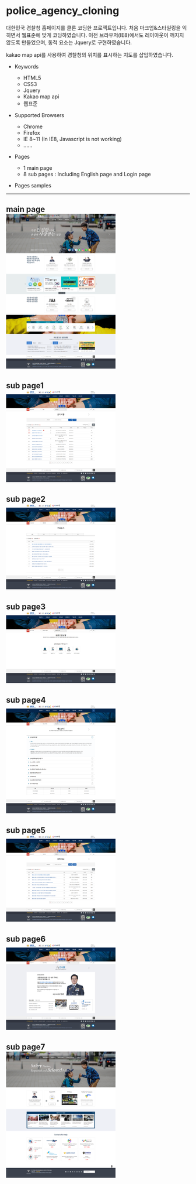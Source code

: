 # police_agency_cloning
대한민국 경찰청 홈페이지를 클론 코딩한 프로젝트입니다.
처음 마크업&스타일링을 익히면서 웹표준에 맞게 코딩하였습니다.
이전 브라우저(IE8)에서도 레이아웃이 깨지지 않도록 만들었으며,
동적 요소는 Jquery로 구현하였습니다.

kakao map api를 사용하여 경찰청의 위치를 표시하는 지도를 삽입하였습니다.


* Keywords
  - HTML5 
  - CSS3 
  - Jquery
  - Kakao map api
  - 웹표준
   
* Supported Browsers
  - Chrome 
  - Firefox
  - IE 8~11 (In IE8, Javascript is not working)
  - ......

* Pages 
  - 1 main page
  - 8 sub pages : Including English page and Login page   
           
* Pages samples
------------------------------------------------------------------------------------
  main page    
    <img src="./_ref/captures/homepage_capture.png" width="300px">
------------------------------------------------------------------------------------
  sub page1    
    <img src="./_ref/captures/menu1_notice_capture.png" width="300px">
------------------------------------------------------------------------------------
  sub page2    
    <img src="./_ref/captures/menu2_news_capture.png" width="300px">
------------------------------------------------------------------------------------
  sub page3    
    <img src="./_ref/captures/menu3_portal_capture.png" width="300px">
------------------------------------------------------------------------------------
  sub page4     
    <img src="./_ref/captures/menu4_info_capture.png" width="300px">
------------------------------------------------------------------------------------
  sub page5    
    <img src="./_ref/captures/menu5_law_capture.png" width="300px">
------------------------------------------------------------------------------------
  sub page6    
    <img src="./_ref/captures/menu6_intro_capture.png" width="300px">
------------------------------------------------------------------------------------
  sub page7    
    <img src="./_ref/captures/menu7_eng_capture.png" width="300px">
------------------------------------------------------------------------------------
  


